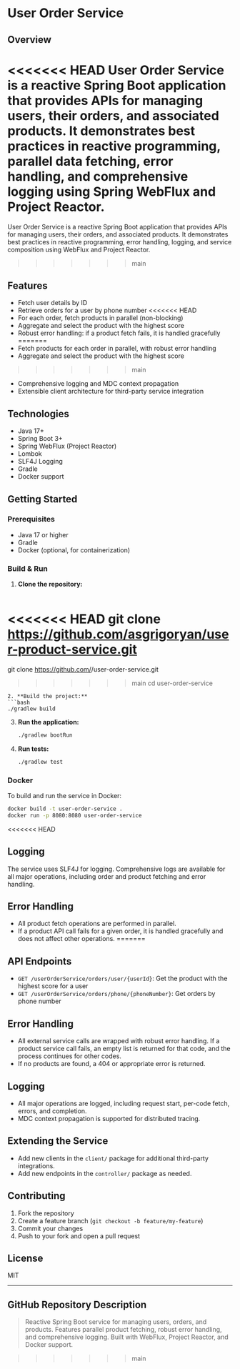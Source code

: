 # User Order Service

## Overview
<<<<<<< HEAD
User Order Service is a reactive Spring Boot application that provides APIs for managing users, their orders, and associated products. It demonstrates best practices in reactive programming, parallel data fetching, error handling, and comprehensive logging using Spring WebFlux and Project Reactor.
=======
User Order Service is a reactive Spring Boot application that provides APIs for managing users, their orders, and associated products. It demonstrates best practices in reactive programming, error handling, logging, and service composition using WebFlux and Project Reactor.
>>>>>>> main

## Features
- Fetch user details by ID
- Retrieve orders for a user by phone number
<<<<<<< HEAD
- For each order, fetch products in parallel (non-blocking)
- Aggregate and select the product with the highest score
- Robust error handling: if a product fetch fails, it is handled gracefully
=======
- Fetch products for each order in parallel, with robust error handling
- Aggregate and select the product with the highest score
>>>>>>> main
- Comprehensive logging and MDC context propagation
- Extensible client architecture for third-party service integration

## Technologies
- Java 17+
- Spring Boot 3+
- Spring WebFlux (Project Reactor)
- Lombok
- SLF4J Logging
- Gradle
- Docker support

## Getting Started

### Prerequisites
- Java 17 or higher
- Gradle
- Docker (optional, for containerization)

### Build & Run
1. **Clone the repository:**
   ```bash
<<<<<<< HEAD
   git clone https://github.com/asgrigoryan/user-product-service.git
=======
   git clone https://github.com/<your-org>/user-order-service.git
>>>>>>> main
   cd user-order-service
   ```
2. **Build the project:**
   ```bash
   ./gradlew build
   ```
3. **Run the application:**
   ```bash
   ./gradlew bootRun
   ```
4. **Run tests:**
   ```bash
   ./gradlew test
   ```

### Docker
To build and run the service in Docker:
```bash
docker build -t user-order-service .
docker run -p 8080:8080 user-order-service
```

<<<<<<< HEAD
## Logging
The service uses SLF4J for logging. Comprehensive logs are available for all major operations, including order and product fetching and error handling.

## Error Handling
- All product fetch operations are performed in parallel.
- If a product API call fails for a given order, it is handled gracefully and does not affect other operations.
=======
## API Endpoints
- `GET /userOrderService/orders/user/{userId}`: Get the product with the highest score for a user
- `GET /userOrderService/orders/phone/{phoneNumber}`: Get orders by phone number

## Error Handling
- All external service calls are wrapped with robust error handling. If a product service call fails, an empty list is returned for that code, and the process continues for other codes.
- If no products are found, a 404 or appropriate error is returned.

## Logging
- All major operations are logged, including request start, per-code fetch, errors, and completion.
- MDC context propagation is supported for distributed tracing.

## Extending the Service
- Add new clients in the `client/` package for additional third-party integrations.
- Add new endpoints in the `controller/` package as needed.

## Contributing
1. Fork the repository
2. Create a feature branch (`git checkout -b feature/my-feature`)
3. Commit your changes
4. Push to your fork and open a pull request

## License
MIT

---

## GitHub Repository Description

> Reactive Spring Boot service for managing users, orders, and products. Features parallel product fetching, robust error handling, and comprehensive logging. Built with WebFlux, Project Reactor, and Docker support.

>>>>>>> main
